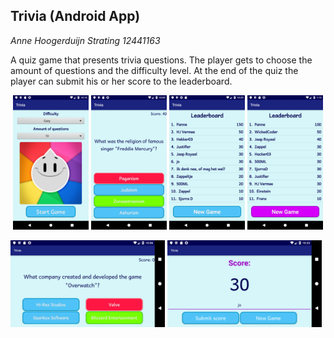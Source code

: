 ## Trivia (Android App)


*Anne Hoogerduijn Strating*
*12441163*


A quiz game that presents trivia questions. The player gets to choose the amount of questions and the difficulty level.
At the end of the quiz the player can submit his or her score to the leaderboard.


<p align="center">
  <img src="https://github.com/AnneHS/Trivia/blob/master/app/doc/start.png" height="5%" width="24%"/> <img
  src="https://github.com/AnneHS/Trivia/blob/master/app/doc/question_portrait.png" height="5%" width="24%"/> <img 
  src="https://github.com/AnneHS/Trivia/blob/master/app/doc/submit_portrait.png" height="5%" width="24%"/> <img 
  src="https://github.com/AnneHS/Trivia/blob/master/app/doc/leaderboard.png" height="5%" width="24%"/>     
  
  <img src="https://github.com/AnneHS/Trivia/blob/master/app/doc/question_landscape.png" height="20%" width="49%"/> <img 
  src="https://github.com/AnneHS/Trivia/blob/master/app/doc/submit_landscape.png" height="20%" width="49%"/> 
</p>
